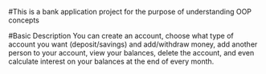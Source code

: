 #This is a bank application project for the purpose of understanding OOP concepts

#Basic Description
You can create an account, choose what type of account you want (deposit/savings) and add/withdraw money, add another person to your account, view your balances, delete the account, and even calculate interest on your balances at the end of every month.
